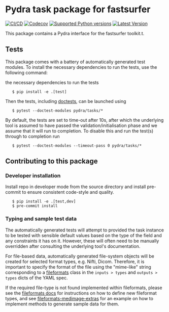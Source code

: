 # Pydra task package for fastsurfer

[![CI/CD](https://github.com/nipype/pydra-fastsurfer/actions/workflows/ci-cd.yaml/badge.svg)](https://github.com/nipype/pydra-fastsurfer/actions/workflows/ci-cd.yaml)
[![Codecov](https://codecov.io/gh/nipype/pydra-fastsurfer/branch/main/graph/badge.svg?token=UIS0OGPST7)](https://codecov.io/gh/nipype/pydra-fastsurfer)
[![Supported Python versions](https://img.shields.io/pypi/pyversions/pydra-fastsurfer.svg)](https://pypi.python.org/pypi/pydra-fastsurfer/)
[![Latest Version](https://img.shields.io/pypi/v/pydra-fastsurfer.svg)](https://pypi.python.org/pypi/pydra-fastsurfer/)

This package contains a Pydra interface for the fastsurfer toolkit.t.


## Tests

This package comes with a battery of automatically generated test modules. To install the necessary dependencies to run the tests, use the following command:

the necessary dependencies to run the tests

```
   $ pip install -e .[test]
```

Then the tests, including [doctests](https://docs.python.org/3/library/doctest.html), can be launched using

```
   $ pytest --doctest-modules pydra/tasks/*
```


By default, the tests are set to time-out after 10s, after which the underlying tool is
assumed to have passed the validation/initialisation phase and we assume that it will
run to completion. To disable this and run the test(s) through to completion run

```
   $ pytest --doctest-modules --timeout-pass 0 pydra/tasks/*
```


## Contributing to this package

### Developer installation

Install repo in developer mode from the source directory and install pre-commit to
ensure consistent code-style and quality.

```
   $ pip install -e .[test,dev]
   $ pre-commit install
```


### Typing and sample test data

The automatically generated tests will attempt to provided the task instance to be tested
with sensible default values based on the type of the field and any constraints it has
on it. However, these will often need to be manually overridden after consulting the
underlying tool's documentation.

For file-based data, automatically generated file-system objects will be created for
selected format types, e.g. Nifti, Dicom. Therefore, it is important to specify the
format of the file using the "mime-like" string corresponding to a
[fileformats](https://github.com/ArcanaFramework/fileformats) class
in the ``inputs > types`` and ``outputs > types`` dicts of the YAML spec.

If the required file-type is not found implemented within fileformats, please see the [fileformats
docs](https://arcanaframework.github.io/fileformats/developer.html) for instructions on how to define
new fileformat types, and see 
[fileformats-medimage-extras](https://github.com/ArcanaFramework/fileformats-medimage-extras/blob/6c2dabe91e95687eebc2639bb6f034cf9595ecfc/fileformats/extras/medimage/nifti.py#L30-L48)
for an example on how to implement methods to generate sample data for them.

